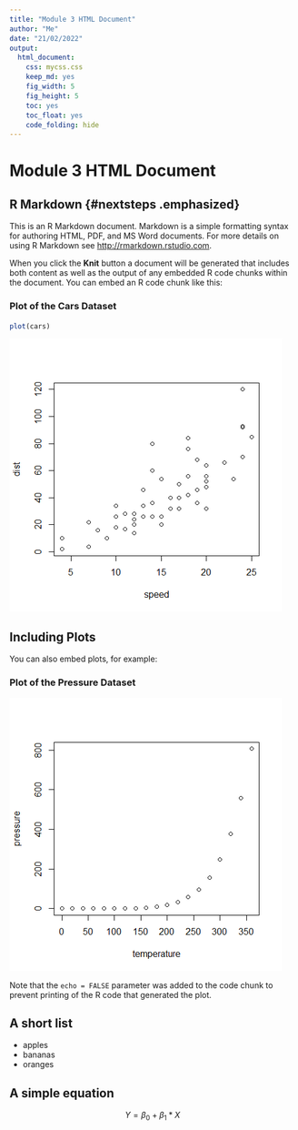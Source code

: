 ```yaml
---
title: "Module 3 HTML Document"
author: "Me"
date: "21/02/2022"
output: 
  html_document:
    css: mycss.css 
    keep_md: yes
    fig_width: 5
    fig_height: 5
    toc: yes
    toc_float: yes
    code_folding: hide
---
```



# Module 3 HTML Document

## R Markdown {#nextsteps .emphasized}

This is an R Markdown document. Markdown is a simple formatting syntax for authoring HTML, PDF, and MS Word documents. For more details on using R Markdown see <http://rmarkdown.rstudio.com>.

When you click the **Knit** button a document will be generated that includes both content as well as the output of any embedded R code chunks within the document. You can embed an R code chunk like this:

### Plot of the Cars Dataset


```r
plot(cars)
```

![](HTML_document_files/figure-html/cars-1.png)<!-- -->

## Including Plots

You can also embed plots, for example:

### Plot of the Pressure Dataset

![](HTML_document_files/figure-html/pressure-1.png)<!-- -->

Note that the `echo = FALSE` parameter was added to the code chunk to prevent printing of the R code that generated the plot.

## A short list

* apples
* bananas
* oranges

## A simple equation

$$ Y = \beta_0 + \beta_1*X $$
